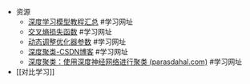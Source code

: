 - 资源
	- [深度学习模型教程汇总](https://github.com/labmlai/annotated_deep_learning_paper_implementations#-graph-neural-networks) #学习网址
	- [交叉熵损失函数](https://www.zhihu.com/tardis/zm/art/35709485?source_id=1005) #学习网址
	- [动态调整优化器参数](https://zhuanlan.zhihu.com/p/435669796) #学习网址
	- [深度聚类-CSDN博客](https://blog.csdn.net/allein_STR/article/details/128569765) #学习网址
	- [深度聚类：使用深度神经网络进行聚类 (parasdahal.com)](https://www.parasdahal.com/deep-clustering) #学习网址
- [[对比学习]]